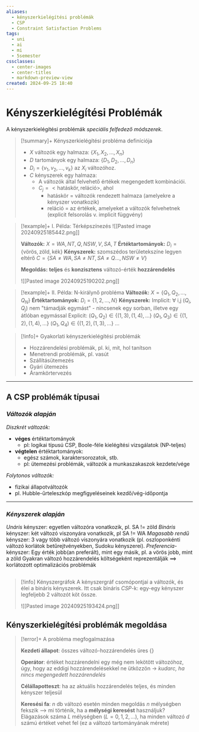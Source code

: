 ```yaml
---
aliases:
  - kényszerkielégítési problémák
  - CSP
  - Constraint Satisfaction Problems
tags:
  - uni
  - ai
  - mi
  - 5semester
cssclasses:
  - center-images
  - center-titles
  - markdown-preview-view
created: 2024-09-25 18:40
---
```






# Kényszerkielégítési Problémák

A kényszerkielégítési problémák *speciális felfedező módszerek*.

>[!summary]+ Kényszerkielégítési probléma definíciója
>
>- $X$ változók egy halmaza: $\{X_{1},X_{2},\dots,X_{n}\}$
>- $D$ tartományok egy halmaza: $\{D_{1},D_{2},\dots,D_{n}\}$
>- $D_{i}=\{v_{1},v_{2},\dots,v_{k}\}$ az $X_{i}$ változóhoz.
>- $C$ kényszerek egy halmaza:
>	- A változók által felvehető értékek megengedett kombinációi.
>	- $C_{j}= <\text{hatáskör},\text{reláció}>$, ahol
>	  - hatáskör = változók rendezett halmaza (amelyekre a kényszer vonatkozik)
>	   - reláció = az értékek, amelyeket a változók felvehetnek (explicit felsorolás v. implicit függvény)

>[!example]+ I. Példa: Térképszínezés
>![[Pasted image 20240925185442.png]]
>
>**Változók:** $X={WA,NT,Q,NSW,V,SA,T}$
>**Értéktartományok:** $D_{i}=\{\text{vörös},\text{zöld},\text{kék}\}$
>**Kényszerek:** szomszédos területekszíne legyen eltérő
>$C=\{SA\neq WA,SA\neq NT,SA\neq Q\dots,NSW\neq V\}$
>
>**Megoldás:** **teljes** és **konzisztens** változó-érték **hozzárendelés**
>
>![[Pasted image 20240925190202.png]]

>[!example]+ II. Példa: N-királynő probléma
>**Változók:** $X=\{Q_{1},Q_{2},\dots,Q_{N}\}$
>**Értéktartományok:** $D_{i}=\{1,2,\dots,N\}$
>**Kényszerek:**
>Implicit: $\forall\text{ i,j } (Q_{i},Q_{j})$ nem "támadják egymást" - nincsenek egy sorban, illetve egy átlóban egymással
>Explicit:
>	  $(Q_{1},Q_{2})\in \{(1,3),(1,4),\dots\}$
>	  $(Q_{1},Q_{3})\in \{(1,2),(1,4),\dots\}$
>	  $(Q_{1},Q_{4})\in \{(1,2),(1,3),\dots\}$
>	  $\dots$

>[!info]+ Gyakorlati kényszerkielégítési problémák
>- Hozzárendelési problémák, pl. ki, mit, hol tanítson
>- Menetrendi problémák, pl. vasút
>- Szállításütemezés
>- Gyári ütemezés
>- Áramkörtervezés

---

## A CSP problémák típusai

### ***Változók alapján***

*Diszkrét változók:*

- **véges** értéktartományok
	- pl: logikai típusú CSP, Boole-féle kielégítési vizsgálatok (NP-teljes)
- **végtelen** értéktartományok:
	- egész számok, karaktersorozatok, stb.
	- pl: ütemezési problémák, változók a munkaszakaszok kezdete/vége

*Folytonos változók:*

- fizikai állapotváltozók
- pl. Hubble-űrteleszkóp megfigyeléseinek kezdő/vég-időpontja

---
### ***Kényszerek alapján***

*Unáris* kényszer: egyetlen változóra vonatkozik, pl. SA != zöld
*Bináris* kényszer: két változó viszonyára vonatkozik, pl SA != WA
*Magasabb rendű* kényszer: 3 vagy több változó viszonyára vonatkozik (pl. oszloponkénti változó korlátok betűrejtvényekben, Sudoku kényszerei).
*Preferencia*-kényszer: Egy érték jobb(an preferált), mint egy másik, pl. a vörös jobb, mint a zöld
Gyakran változó hozzárendelés költségeként reprezentálják ==> korlátozott optimalizációs problémák
##
>[!info] Kényszergráfok
>A kényszergráf csomópontjai a változók, és élei a bináris kényszerek. Itt csak bináris *CSP*-k: egy-egy kényszer legfeljebb 2 változót köt össze.
>
>![[Pasted image 20240925193424.png]]

## Kényszerkielégítési problémák megoldása


>[!error]+ A probléma megfogalmazása
>
>**Kezdeti állapot**: összes változó-hozzárendelés üres {}
>
>**Operátor**: értéket hozzárendelni egy még nem lekötött változóhoz, úgy, hogy az eddigi hozzárendelésekkel ne ütközzön
>                   -> *kudarc, ha nincs megengedett hozzárendelés*
> 
> **Célállapotteszt**: ha az aktuális hozzárendelés teljes, és minden kényszer teljesül
> 
> **Keresési fa**:
> $n$ db változó esetén minden megoldás $n$ mélységben fekszik
>              --> mi történik, ha a **mélységi keresést** használjuk?
>   Elágazások száma $L$ mélységben $(L=0,1,2,\dots)$, ha minden változó $d$ számú értéket vehet fel (ez a változó tartományának mérete)

